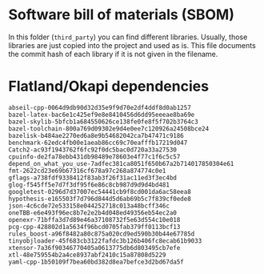 # Software bill of materials (SBOM)

In this folder (`third_party`) you can find different libraries.
Usually, those libraries are just copied into the project and used as is.
This file documents the commit hash of each library if it is not given in the filename.


# Flatland/Okapi dependencies

```
abseil-cpp-0064d9db90d32d35e9f9d70e2df4ddf8d0ab1257
bazel-latex-bac6e1c425ef9e8e8410456d6dd95eeeae8ba69e
bazel-skylib-5bfcb1a684550626ce138fe0fe8f5f702b3764c3
bazel-toolchain-800a769d09302e9d4e0ee7c120926a24508bce24
bazelisk-b484ae2270ed6a8e9b54682042ca7b47471c9186
benchmark-62edc4fb00e1aeab86cc69c70eafffb17219d047
Catch2-ac93f1943762f6fc92f0dc5bac0d720a33a27530
cpuinfo-de2fa78ebb431db98489e78603e4f77c1f6c5c57
depend_on_what_you_use-7adfec381ca8051f650b67a2b714017850304e61
fmt-2622cd23e69b67316cf678a97c268a874774c0e1
gflags-a738fdf9338412f83ab3f26f31ac11ed3f3ec4bd
glog-f545ff5e7d7f3df95f6e86c8cb987d9d9d4bd481
googletest-0296d7d37007ec54441cb9f8cd001da6ac58eea8
hypothesis-e165503f7d796d844d5d6ab69b5c7f839cf0ede8
json-4c6cde72e533158e044252718c013a48bcff346c
oneTBB-e6e493f96ec8b7e2e2b4d048ed49356eb54ec2a0
openexr-71bffa3d7d89e46a37108732f5e63d554c10e018
pcg-cpp-428802d1a5634f96bcd0705fab379ff0113bcf13
rules_boost-a96f8482a80c875a020cd9ed590b30b44e67785d
tinyobjloader-45f683cb3122fafdc3b126b406fc8ecab61b9033
xtensor-7a36f90346770405a0613775db6d803495cb7efe
xtl-48e759554b2a4ce8937abf2410c15a87808d5229
yaml-cpp-1b50109f7bea60bd382d8ea7befce3d2bd67da5f
```

